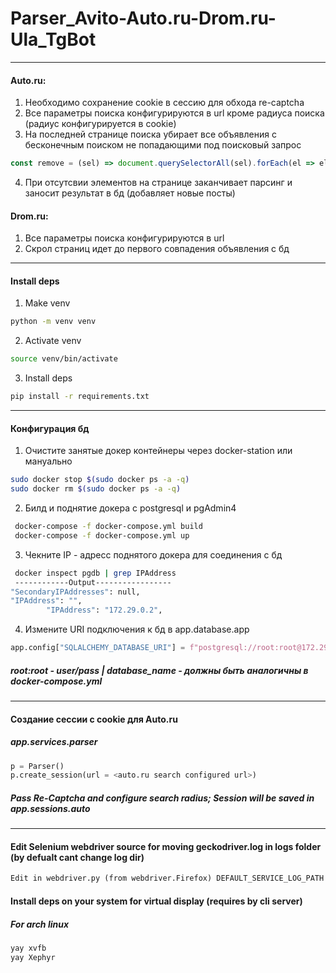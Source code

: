 # Parser_Avito-Auto.ru-Drom.ru-Ula_TgBot
---------------------------
#### Auto.ru:
1) Необходимо сохранение cookie в сессию для обхода re-captcha
2) Все параметры поиска конфигурируются в url кроме радиуса поиска (радиус конфигурируется в cookie)
3) На последней странице поиска убирает все объявления с бесконечным поиском не попадающими под поисковый запрос
```.js
const remove = (sel) => document.querySelectorAll(sel).forEach(el => el.remove()); remove(".ListingInfiniteDesktop__snippet");
```
4) При отсутсвии элементов на странице заканчивает парсинг и заносит результат в бд (добавляет новые посты)

#### Drom.ru:
1) Все параметры поиска конфигурируются в url
2) Скрол страниц идет до первого совпадения объявления с бд
---------------------------
#### Install deps
1) Make venv
```.sh
python -m venv venv
```
2) Activate venv
```.sh
source venv/bin/activate
```
3) Install deps
```.sh
pip install -r requirements.txt
```

---------------------------
#### Конфигурация бд
1) Очистите занятые докер контейнеры через docker-station или мануально
```.sh
sudo docker stop $(sudo docker ps -a -q)
sudo docker rm $(sudo docker ps -a -q)
```
2) Билд и поднятие докера с postgresql и pgAdmin4
```.sh
 docker-compose -f docker-compose.yml build
 docker-compose -f docker-compose.yml up
```
3) Чекните IP - адресс поднятого докера для соединения с бд
```.sh
 docker inspect pgdb | grep IPAddress 
 ------------Output-----------------         
"SecondaryIPAddresses": null,
"IPAddress": "",
        "IPAddress": "172.29.0.2",
```
4) Измените URI подключения к бд в app.database.app
```.py
app.config["SQLALCHEMY_DATABASE_URI"] = f"postgresql://root:root@172.29.0.2:5432/{database_name}"
```
##### root:root - user/pass | database_name - должны быть аналогичны в docker-compose.yml

---------------------------
#### Создание сессии с cookie для Auto.ru
##### app.services.parser
```.py
p = Parser()
p.create_session(url = <auto.ru search configured url>)
```
##### Pass Re-Captcha and configure search radius; Session will be saved in app.sessions.auto
---------------------------

#### Edit Selenium webdriver source for moving geckodriver.log in logs folder (by defualt cant change log dir)
```.txt
Edit in webdriver.py (from webdriver.Firefox) DEFAULT_SERVICE_LOG_PATH to = "logs/geckodriver.log"
```

#### Install deps on your system for virtual display (requires by cli server)
##### For arch linux
```.sh
yay xvfb
yay Xephyr
```
